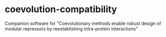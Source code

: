 # coevolution-compatibility
Companion software for "Coevolutionary methods enable robust design of modular repressors by reestablishing intra-protein interactions"
